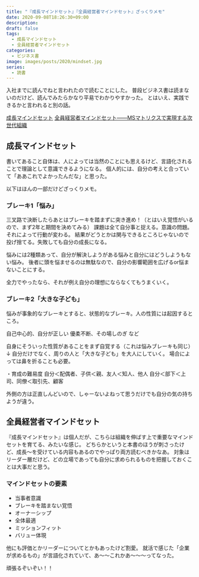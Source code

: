 ```yaml
---
title: "『成長マインドセット』『全員経営者マインドセット』ざっくりメモ"
date: 2020-09-08T18:26:30+09:00
description: 
draft: false
tags:
  - 成長マインドセット
  - 全員経営者マインドセット
categories:
  - ビジネス書
image: images/posts/2020/mindset.jpg
series:
  - 読書
---
```


入社までに読んでねと言われたので読むことにした。
普段ビジネス書は読まないのだけど、読んでみたらかなり平易でわかりやすかった。
とはいえ、実践できるかと言われると別の話。

<a target="_blank" href="https://www.amazon.co.jp/gp/product/B07CBTDJ5F/ref=as_li_tl?ie=UTF8&camp=247&creative=1211&creativeASIN=B07CBTDJ5F&linkCode=as2&tag=aiandrox-22&linkId=a3c5ef5a487d10277d896e50e98ca7a5">成長マインドセット</a>
<a target="_blank" href="https://www.amazon.co.jp/gp/product/4295402907/ref=as_li_tl?ie=UTF8&camp=247&creative=1211&creativeASIN=4295402907&linkCode=as2&tag=aiandrox-22&linkId=cc0dcde64f50447ea4b88823093f7cce">全員経営者マインドセット――MSマトリクスで実現する次世代組織</a>

## 成長マインドセット

書いてあること自体は、人によっては当然のことにも思えるけど、言語化されることで理論として意識できるようになる。
個人的には、自分の考えと合っていて「ああこれでよかったんだな」と思った。


以下はほんの一部だけどざっくりメモ。

### ブレーキ1「悩み」

三叉路で決断したらあとはブレーキを踏まずに突き進め！（とはいえ覚悟がいるので、まず2年と期間を決めてみる）
課題は全て自分事と捉える。意識の問題。それによって行動が変わる。
結果がどうとかは関与できるところじゃないので投げ捨てる。失敗しても自分の成長になる。

悩みには2種類あって、自分が解決しようがある悩みと自分にはどうしようもない悩み。
後者に頭を悩ませるのは無駄なので、自分の影響範囲を広げるor悩まないことにする。

全力でやったなら、それが例え自分の理想にならなくてもうまくいく。

### ブレーキ2「大きな子ども」

悩みが事象的なブレーキとすると、状態的なブレーキ。人の性質には起因するところ。

自己中心的、自分が正しい
優柔不断、その場しのぎ
など

自身にそういった性質があることをまず自覚する（これは悩みブレーキも同じ）
↓
自分だけでなく、周りの人と「大きな子ども」を大人にしていく。
場合によっては鼻を折ることも必要。

・育成の難易度
自分＜配偶者、子供＜親、友人＜知人、他人
自分＜部下＜上司、同僚＜取引先、顧客

外側の方は正直しんどいので、しゃーないよねって思うだけでも自分の気の持ちようが違う。


## 全員経営者マインドセット

『成長マインドセット』は個人だが、こちらは組織を伸ばす上で重要なマインドセットを育てる、みたいな感じ。
どちらかというと本書のほうが刺さったけど、成長〜を受けている内容もあるのでやっぱり両方読むべきかなあ。
対象はリーダー層だけど、どの立場であっても自分に求められるものを把握しておくことは大事だと思う。

### マインドセットの要素

- 当事者意識
- ブレーキを踏まない覚悟
- オーナーシップ
- 全体最適
- ミッションフィット
- バリュー体現

他にも評価とかリーダーについてとかもあったけど割愛。
就活で感じた「企業が求めるもの」が言語化されていて、あ〜〜これかあ〜〜〜ってなった。

頑張るぞいぞい！！